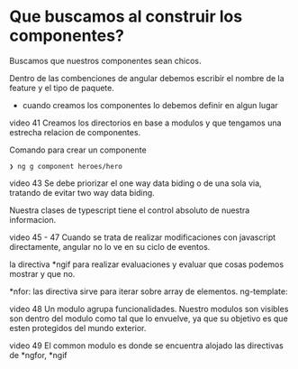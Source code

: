 # Que buscamos al construir los componentes?
Buscamos que nuestros componentes sean chicos.


Dentro de las combenciones de angular debemos escribir el nombre de la feature y el tipo de paquete.

- cuando creamos los componentes lo debemos definir en algun lugar

video 41
Creamos los directorios en base a modulos y que tengamos una estrecha relacion de componentes.

Comando para crear un componente
```
❯ ng g component heroes/hero
```

video 43
Se debe priorizar el one way data biding o de una sola via, tratando de evitar two way data biding.

Nuestra clases de typescript tiene el control absoluto de nuestra informacion.


video 45 - 47
Cuando se trata de realizar modificaciones con javascript directamente, angular no lo ve en su ciclo de eventos.

la directiva *ngif para realizar evaluaciones y evaluar que cosas podemos mostrar y que no.

*nfor: las directiva sirve para iterar sobre array de elementos.
ng-template: 

video 48
Un modulo agrupa funcionalidades. Nuestro modulos son visibles son dentro del modulo como tal que lo envuelve, ya que su objetivo es que esten protegidos del mundo exterior.

video 49
El common modulo es donde se encuentra alojado las directivas de *ngfor, *ngif
